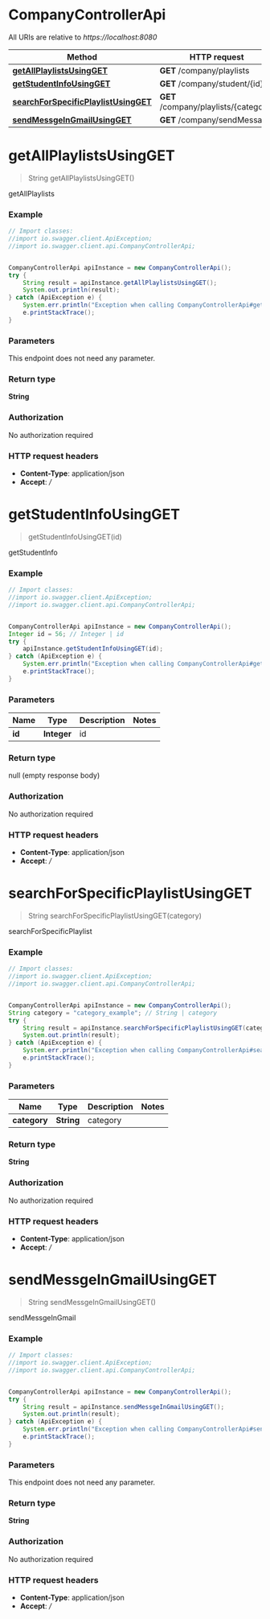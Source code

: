 # CompanyControllerApi

All URIs are relative to *https://localhost:8080*

Method | HTTP request | Description
------------- | ------------- | -------------
[**getAllPlaylistsUsingGET**](CompanyControllerApi.md#getAllPlaylistsUsingGET) | **GET** /company/playlists | getAllPlaylists
[**getStudentInfoUsingGET**](CompanyControllerApi.md#getStudentInfoUsingGET) | **GET** /company/student/{id} | getStudentInfo
[**searchForSpecificPlaylistUsingGET**](CompanyControllerApi.md#searchForSpecificPlaylistUsingGET) | **GET** /company/playlists/{category} | searchForSpecificPlaylist
[**sendMessgeInGmailUsingGET**](CompanyControllerApi.md#sendMessgeInGmailUsingGET) | **GET** /company/sendMessage | sendMessgeInGmail


<a name="getAllPlaylistsUsingGET"></a>
# **getAllPlaylistsUsingGET**
> String getAllPlaylistsUsingGET()

getAllPlaylists

### Example
```java
// Import classes:
//import io.swagger.client.ApiException;
//import io.swagger.client.api.CompanyControllerApi;


CompanyControllerApi apiInstance = new CompanyControllerApi();
try {
    String result = apiInstance.getAllPlaylistsUsingGET();
    System.out.println(result);
} catch (ApiException e) {
    System.err.println("Exception when calling CompanyControllerApi#getAllPlaylistsUsingGET");
    e.printStackTrace();
}
```

### Parameters
This endpoint does not need any parameter.

### Return type

**String**

### Authorization

No authorization required

### HTTP request headers

 - **Content-Type**: application/json
 - **Accept**: */*

<a name="getStudentInfoUsingGET"></a>
# **getStudentInfoUsingGET**
> getStudentInfoUsingGET(id)

getStudentInfo

### Example
```java
// Import classes:
//import io.swagger.client.ApiException;
//import io.swagger.client.api.CompanyControllerApi;


CompanyControllerApi apiInstance = new CompanyControllerApi();
Integer id = 56; // Integer | id
try {
    apiInstance.getStudentInfoUsingGET(id);
} catch (ApiException e) {
    System.err.println("Exception when calling CompanyControllerApi#getStudentInfoUsingGET");
    e.printStackTrace();
}
```

### Parameters

Name | Type | Description  | Notes
------------- | ------------- | ------------- | -------------
 **id** | **Integer**| id |

### Return type

null (empty response body)

### Authorization

No authorization required

### HTTP request headers

 - **Content-Type**: application/json
 - **Accept**: */*

<a name="searchForSpecificPlaylistUsingGET"></a>
# **searchForSpecificPlaylistUsingGET**
> String searchForSpecificPlaylistUsingGET(category)

searchForSpecificPlaylist

### Example
```java
// Import classes:
//import io.swagger.client.ApiException;
//import io.swagger.client.api.CompanyControllerApi;


CompanyControllerApi apiInstance = new CompanyControllerApi();
String category = "category_example"; // String | category
try {
    String result = apiInstance.searchForSpecificPlaylistUsingGET(category);
    System.out.println(result);
} catch (ApiException e) {
    System.err.println("Exception when calling CompanyControllerApi#searchForSpecificPlaylistUsingGET");
    e.printStackTrace();
}
```

### Parameters

Name | Type | Description  | Notes
------------- | ------------- | ------------- | -------------
 **category** | **String**| category |

### Return type

**String**

### Authorization

No authorization required

### HTTP request headers

 - **Content-Type**: application/json
 - **Accept**: */*

<a name="sendMessgeInGmailUsingGET"></a>
# **sendMessgeInGmailUsingGET**
> String sendMessgeInGmailUsingGET()

sendMessgeInGmail

### Example
```java
// Import classes:
//import io.swagger.client.ApiException;
//import io.swagger.client.api.CompanyControllerApi;


CompanyControllerApi apiInstance = new CompanyControllerApi();
try {
    String result = apiInstance.sendMessgeInGmailUsingGET();
    System.out.println(result);
} catch (ApiException e) {
    System.err.println("Exception when calling CompanyControllerApi#sendMessgeInGmailUsingGET");
    e.printStackTrace();
}
```

### Parameters
This endpoint does not need any parameter.

### Return type

**String**

### Authorization

No authorization required

### HTTP request headers

 - **Content-Type**: application/json
 - **Accept**: */*

